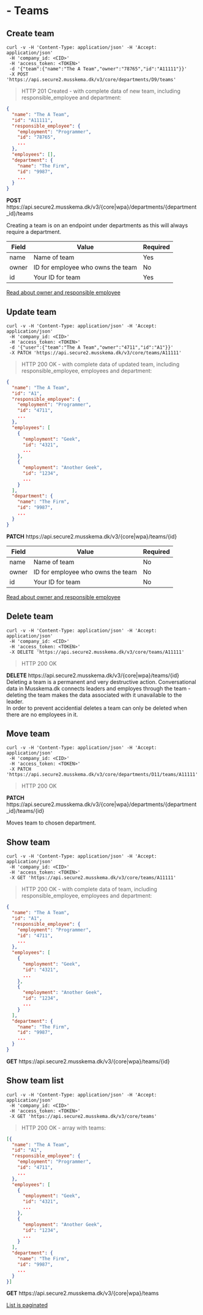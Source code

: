 # - Teams

## Create team

```shell
curl -v -H 'Content-Type: application/json' -H 'Accept: application/json'
 -H 'company_id: <CID>'
 -H 'access_token: <TOKEN>'
 -d '{"team":{"name":"The A Team","owner":"78765","id":"A11111"}}'
 -X POST 'https://api.secure2.musskema.dk/v3/core/departments/D9/teams'
```

> HTTP 201 Created - with complete data of new team, including responsible_employee and department:

```json
{
  "name": "The A Team",
  "id": "A11111",
  "responsible_employee": {
    "employment": "Programmer",
    "id": "78765",
    ...
  },
  "employees": [],
  "department": {
    "name": "The Firm",
    "id": "9987",
    ...
  }
}
```

<aside class="success">
<b>POST</b> https://api.secure2.musskema.dk/v3/{core|wpa}/departments/{department_id}/teams
</aside>

Creating a team is on an endpoint under departments as this will always require a department.

Field | Value | Required
------|-------|---------
name | Name of team | Yes
owner | ID for employee who owns the team | No
id | Your ID for team | Yes  

[Read about owner and responsible employee](#owner-responsible-person-on-team-and-departments)

## Update team

```shell
curl -v -H 'Content-Type: application/json' -H 'Accept: application/json'
 -H 'company_id: <CID>'
 -H 'access_token: <TOKEN>'
 -d '{"user":{"team":"The A Team","owner":"4711","id":"A1"}}'
 -X PATCH 'https://api.secure2.musskema.dk/v3/core/teams/A11111'
```

> HTTP 200 OK - with complete data of updated team, including responsible_employee, employees and department:

```json
{
  "name": "The A Team",
  "id": "A1",
  "responsible_employee": {
    "employment": "Programmer",
    "id": "4711",
    ...
  },
  "employees": [ 
    {
      "employment": "Geek",
      "id": "4321",
      ...
    }, 
    {
      "employment": "Another Geek",
      "id": "1234",
      ...
    }
  ],
  "department": {
    "name": "The Firm",
    "id": "9987",
    ...
  }
}
```

<aside class="success">
<b>PATCH</b> https://api.secure2.musskema.dk/v3/{core|wpa}/teams/{id}
</aside>

Field | Value | Required
------|-------|---------
name | Name of team | No
owner | ID for employee who owns the team | No
id | Your ID for team | No  

[Read about owner and responsible employee](#owner-responsible-person-on-team-and-departments)

## Delete team

```shell
curl -v -H 'Content-Type: application/json' -H 'Accept: application/json'
 -H 'company_id: <CID>'
 -H 'access_token: <TOKEN>'
 -X DELETE 'https://api.secure2.musskema.dk/v3/core/teams/A11111'
```

> HTTP 200 OK

<aside class="success">
<b>DELETE</b> https://api.secure2.musskema.dk/v3/{core|wpa}/teams/{id}
</aside>

<aside class="warning">
Deleting a team is a permanent and very destructive action. Conversational data in Musskema.dk connects leaders and employes through the team - deleting the team makes the data associated with it unavailable to the leader.
</aside>

<aside class="notice">
In order to prevent accidential deletes a team can only be deleted when there are no employees in it.
</aside>

## Move team

```shell
curl -v -H 'Content-Type: application/json' -H 'Accept: application/json'
 -H 'company_id: <CID>'
 -H 'access_token: <TOKEN>'
 -X PATCH 'https://api.secure2.musskema.dk/v3/core/departments/D11/teams/A11111'
```

> HTTP 200 OK

<aside class="success">
<b>PATCH</b> https://api.secure2.musskema.dk/v3/{core|wpa}/departments/{department_id}/teams/{id}
</aside>

Moves team to chosen department.

## Show team

```shell
curl -v -H 'Content-Type: application/json' -H 'Accept: application/json'
 -H 'company_id: <CID>'
 -H 'access_token: <TOKEN>'
 -X GET 'https://api.secure2.musskema.dk/v3/core/teams/A11111'
```

> HTTP 200 OK - with complete data of team, including responsible_employee, employees and department:

```json
{
  "name": "The A Team",
  "id": "A1",
  "responsible_employee": {
    "employment": "Programmer",
    "id": "4711",
    ...
  },
  "employees": [ 
    {
      "employment": "Geek",
      "id": "4321",
      ...
    }, 
    {
      "employment": "Another Geek",
      "id": "1234",
      ...
    }
  ],
  "department": {
    "name": "The Firm",
    "id": "9987",
    ...
  }
}
```
<aside class="success">
<b>GET</b> https://api.secure2.musskema.dk/v3/{core|wpa}/teams/{id}
</aside>

## Show team list


```shell
curl -v -H 'Content-Type: application/json' -H 'Accept: application/json'
 -H 'company_id: <CID>'
 -H 'access_token: <TOKEN>'
 -X GET 'https://api.secure2.musskema.dk/v3/core/teams'
```

> HTTP 200 OK - array with teams:

```json
[{
  "name": "The A Team",
  "id": "A1",
  "responsible_employee": {
    "employment": "Programmer",
    "id": "4711",
    ...
  },
  "employees": [ 
    {
      "employment": "Geek",
      "id": "4321",
      ...
    }, 
    {
      "employment": "Another Geek",
      "id": "1234",
      ...
    }
  ],
  "department": {
    "name": "The Firm",
    "id": "9987",
    ...
  }
}]
```
<aside class="success">
<b>GET</b> https://api.secure2.musskema.dk/v3/{core|wpa}/teams
</aside>

[List is paginated](#pagination)